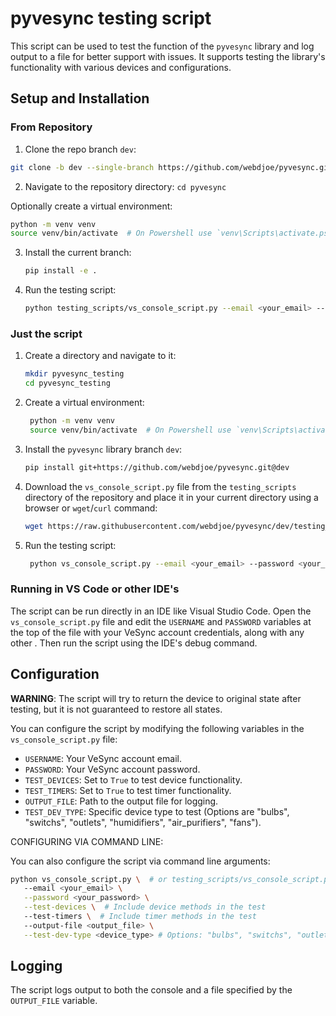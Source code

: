 # pyvesync testing script

This script can be used to test the function of the `pyvesync` library and log output to a file for better support with issues. It supports testing the library's functionality with various devices and configurations.

## Setup and Installation

### From Repository

1. Clone the repo branch `dev`:

```bash
git clone -b dev --single-branch https://github.com/webdjoe/pyvesync.git
```

2. Navigate to the repository directory: `cd pyvesync`

Optionally create a virtual environment:

   ```bash
   python -m venv venv
   source venv/bin/activate  # On Powershell use `venv\Scripts\activate.ps1`
   ```

3. Install the current branch:

   ```bash
   pip install -e .
   ```

4. Run the testing script:

   ```bash
   python testing_scripts/vs_console_script.py --email <your_email> --password <your_password> [optional arguments]
    ```

### Just the script

1. Create a directory and navigate to it:

   ```bash
   mkdir pyvesync_testing
   cd pyvesync_testing
   ```

2. Create a virtual environment:

   ```bash
    python -m venv venv
    source venv/bin/activate  # On Powershell use `venv\Scripts\activate.ps1`
    ```

3. Install the `pyvesync` library branch `dev`:

   ```bash
   pip install git+https://github.com/webdjoe/pyvesync.git@dev
   ```

4. Download the `vs_console_script.py` file from the `testing_scripts` directory of the repository and place it in your current directory using a browser or `wget`/`curl` command:

   ```bash
   wget https://raw.githubusercontent.com/webdjoe/pyvesync/dev/testing_scripts/vs_console_script.py
   ```

5. Run the testing script:

   ```bash
    python vs_console_script.py --email <your_email> --password <your_password> [optional arguments]
    ```

### Running in VS Code or other IDE's

The script can be run directly in an IDE like Visual Studio Code. Open the `vs_console_script.py` file and edit the `USERNAME` and `PASSWORD` variables at the top of the file with your VeSync account credentials, along with any other . Then run the script using the IDE's debug command.

## Configuration

**WARNING**: The script will try to return the device to original state after testing, but it is not guaranteed to restore all states.

You can configure the script by modifying the following variables in the `vs_console_script.py` file:

- `USERNAME`: Your VeSync account email.
- `PASSWORD`: Your VeSync account password.
- `TEST_DEVICES`: Set to `True` to test device functionality.
- `TEST_TIMERS`: Set to `True` to test timer functionality.
- `OUTPUT_FILE`: Path to the output file for logging.
- `TEST_DEV_TYPE`: Specific device type to test (Options are  "bulbs", "switchs", "outlets", "humidifiers", "air_purifiers", "fans").

CONFIGURING VIA COMMAND LINE:

You can also configure the script via command line arguments:

```bash
python vs_console_script.py \  # or testing_scripts/vs_console_script.py if using repository method
   --email <your_email> \
   --password <your_password> \
   --test-devices \  # Include device methods in the test
   --test-timers \  # Include timer methods in the test
   --output-file <output_file> \
   --test-dev-type <device_type> # Options: "bulbs", "switchs", "outlets", "humidifiers", "air_purifiers", "fans"
```

## Logging

The script logs output to both the console and a file specified by the `OUTPUT_FILE` variable.
